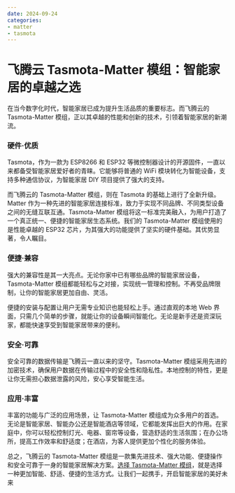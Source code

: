 ```yaml
---
date: 2024-09-24
categories:
- matter
- tasmota
---
```



# 飞腾云 Tasmota-Matter 模组：智能家居的卓越之选
<!-- more -->

在当今数字化时代，智能家居已成为提升生活品质的重要标志。而飞腾云的 Tasmota-Matter 模组，正以其卓越的性能和创新的技术，引领着智能家居的新潮流。

### 硬件·优质
Tasmota，作为一款为 ESP8266 和 ESP32 等微控制器设计的开源固件，一直以来都备受智能家居爱好者的青睐。它能够将普通的 WiFi 模块转化为智能设备，支持多种通信协议，为智能家居 DIY 项目提供了强大的支持。

而飞腾云的 Tasmota-Matter 模组，则在 Tasmota 的基础上进行了全新升级。Matter 作为一种先进的智能家居连接标准，致力于实现不同品牌、不同类型设备之间的无缝互联互通。Tasmota-Matter 模组将这一标准完美融入，为用户打造了一个真正统一、便捷的智能家居生态系统。我们的 Tasmota-Matter 模组使用的是性能卓越的 ESP32 芯片，为其强大的功能提供了坚实的硬件基础。其优势显著，令人瞩目。

### 便捷·兼容
强大的兼容性是其一大亮点。无论你家中已有哪些品牌的智能家居设备，Tasmota-Matter 模组都能轻松与之对接，实现统一管理和控制。不再受品牌限制，让你的智能家居更加自由、灵活。

便捷的安装与配置让用户无需专业知识也能轻松上手。通过直观的本地 Web 界面，只需几个简单的步骤，就能让你的设备瞬间智能化。无论是新手还是资深玩家，都能快速享受到智能家居带来的便利。

### 安全·可靠
安全可靠的数据传输是飞腾云一直以来的坚守。Tasmota-Matter 模组采用先进的加密技术，确保用户数据在传输过程中的安全性和隐私性。本地控制的特性，更是让你无需担心数据泄露的风险，安心享受智能生活。

### 应用·丰富
丰富的功能与广泛的应用场景，让 Tasmota-Matter 模组成为众多用户的首选。无论是智能家居、智能办公还是智能酒店等领域，它都能发挥出巨大的作用。在家庭中，你可以轻松控制灯光、电器、窗帘等设备，营造舒适的生活氛围；在办公场所，提高工作效率和舒适度；在酒店，为客人提供更加个性化的服务体验。

总之，飞腾云的 Tasmota-Matter 模组是一款集先进技术、强大功能、便捷操作和安全可靠于一身的智能家居解决方案。[选择 Tasmota-Matter 模组](https://phateniot.github.io/zh/products/tasmota/tasmota-matter/)，就是选择一种更加智能、舒适、便捷的生活方式。让我们一起携手，开启智能家居的美好未来